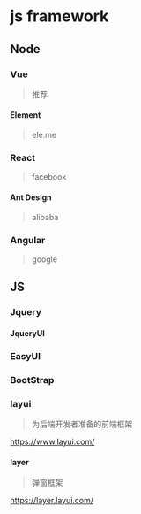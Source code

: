 # js framework

## Node

### Vue
> 推荐

#### Element
> ele.me


### React
> facebook

#### Ant Design
> alibaba

### Angular
> google


## JS

### Jquery

#### JqueryUI


### EasyUI



### BootStrap

### layui
> 为后端开发者准备的前端框架

https://www.layui.com/



#### layer
> 弹窗框架

https://layer.layui.com/








